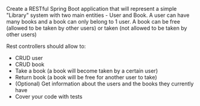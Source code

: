 Create a RESTful Spring Boot application that will represent a simple "Library" system with two main entities - User and Book. A user can have many books and a book can only belong to 1 user. A book can be free (allowed to be taken by other users) or taken (not allowed to be taken by other users)

Rest controllers should allow to:
- CRUD user
- CRUD book
- Take a book (a book will become taken by a certain user)
- Return book (a book will be free for another user to take)
- (Optional) Get information about the users and the books they currently have
- Cover your code with tests